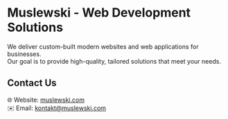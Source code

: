 # Muslewski - Web Development Solutions

We deliver custom-built modern websites and web applications for businesses.  
Our goal is to provide high-quality, tailored solutions that meet your needs.

## Contact Us

🌐 Website: [muslewski.com](http://muslewski.com)  
✉️ Email: [kontakt@muslewski.com](mailto:kontakt@muslewski.com)
